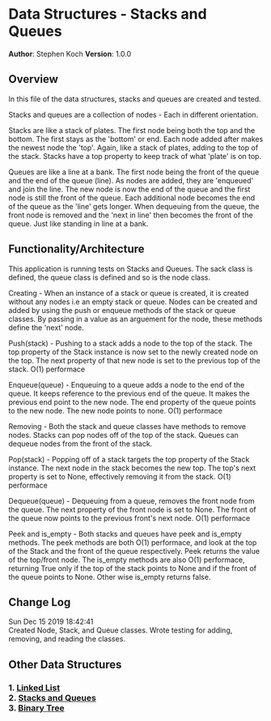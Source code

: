 # Data Structures - Stacks and Queues

**Author**: Stephen Koch
**Version**: 1.0.0

## Overview
In this file of the data structures, stacks and queues are created and tested.

Stacks and queues are a collection of nodes - Each in different orientation. 

Stacks are like a stack of plates. The first node being both the top and the bottom. The first stays as the 'bottom' or end. Each node added after makes the newest node the 'top'. Again, like a stack of plates, adding to the top of the stack. Stacks have a top property to keep track of what 'plate' is on top.

Queues are like a line at a bank. The first node being the front of the queue and the end of the queue (line). As nodes are added, they are 'enqueued' and join the line. The new node is now the end of the queue and the first node is still the front of the queue. Each additional node becomes the end of the queue as the 'line' gets longer. When dequeuing from the queue, the front node is removed and the 'next in line' then becomes the front of the queue. Just like standing in line at a bank. 

## Functionality/Architecture
This application is running tests on Stacks and Queues. The sack class is defined, the queue class is defined and so is the node class.

Creating - When an instance of a stack or queue is created, it is created without any nodes i.e an empty stack or queue. Nodes can be created and added by using the push or enqueue methods of the stack or queue classes. By passing in a value as an arguement for the node, these methods define the 'next' node.

Push(stack) - Pushing to a stack adds a node to the top of the stack. The top property of the Stack instance is now set to the newly created node on the top. The next property of that new node is set to the previous top of the stack. O(1) performace

Enqueue(queue) - Enqueuing to a queue adds a node to the end of the queue. It keeps reference to the previous end of the queue. It makes the previous end point to the new node. The end property of the queue points to the new node. The new node points to none. O(1) performace

Removing - Both the stack and queue classes have methods to remove nodes. Stacks can pop nodes off of the top of the stack. Queues can dequeue nodes from the front of the stack.

Pop(stack) - Popping off of a stack targets the top property of the Stack instance. The next node in the stack becomes the new top. The top's next property is set to None, effectively removing it from the stack. O(1) performace

Dequeue(queue) - Dequeuing from a queue, removes the front node from the queue. The next property of the front node is set to None. The front of the queue now points to the previous front's next node. O(1) performace

Peek and is_empty - Both stacks and queues have peek and is_empty methods. The peek methods are both O(1) performace, and look at the top of the Stack and the front of the queue respectively. Peek returns the value of the top/front node. The is_empty methods are also O(1) performace, returning True only if the top of the stack points to None and if the front of the queue points to None. Other wise is_empty returns false.

## Change Log
Sun Dec 15 2019 18:42:41<br>Created Node, Stack, and Queue classes. Wrote testing for adding, removing, and reading the classes.

## Other Data Structures
### 1. [Linked List](https://github.com/kochsj/python-data-structures-and-algorithms/tree/master/Data-Structures/linked_list)<br>2. [Stacks and Queues](https://github.com/kochsj/python-data-structures-and-algorithms/tree/stack-and-queue/Data-Structures/stacks_and_queues)<br>3. [Binary Tree](https://github.com/kochsj/python-data-structures-and-algorithms/tree/stack-and-queue/Data-Structures/tree)


